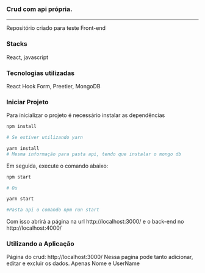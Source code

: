 
### Crud com api própria.
____________________________________

Repositório criado para teste Front-end

### Stacks
React, javascript

### Tecnologias utilizadas
React Hook Form, Preetier, MongoDB

### Iniciar Projeto
Para inicializar o projeto é necessário instalar as dependências

```sh
npm install

# Se estiver utilizando yarn

yarn install
# Mesma informação para pasta api, tendo que instalar o mongo db
```

Em seguida, execute o comando abaixo:

```sh
npm start

# Ou

yarn start

#Pasta api o comando npm run start
```
Com isso abrirá a página na url http://localhost:3000/ e o back-end no http://localhost:4000/


### Utilizando a Aplicação
Página do crud:
http://localhost:3000/
Nessa pagina pode tanto adicionar, editar e excluir os dados.
Apenas Nome e UserName
